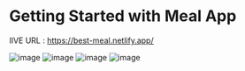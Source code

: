 # Getting Started with Meal App

lIVE URL : https://best-meal.netlify.app/


![image](https://user-images.githubusercontent.com/66420624/173286489-264be951-a9f6-4699-9b94-ffe493beec3b.png)
![image](https://user-images.githubusercontent.com/66420624/173286508-e86ce296-66c2-416a-9f2e-3301138ba8c8.png)
![image](https://user-images.githubusercontent.com/66420624/173286530-c3ed7c9a-1522-43e7-b374-99868eda5f06.png)
![image](https://user-images.githubusercontent.com/66420624/173286542-7cf9f9d9-b54f-49e5-bc33-f305cea97319.png)


